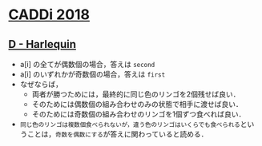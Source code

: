 # [CADDi 2018](https://atcoder.jp/contests/caddi2018/tasks)

## [D - Harlequin](https://atcoder.jp/contests/caddi2018/tasks/caddi2018_b)
- a[i] の全てが偶数個の場合，答えは `second`
- a[i] のいずれかが奇数個の場合，答えは `first`
- なぜならば，
	- 両者が勝つためには，最終的に同じ色のリンゴを2個残せば良い．
	- そのためには偶数個の組み合わせのみの状態で相手に渡せば良い．
	- そのためには奇数個の組み合わせのリンゴを1個ずつ食べれば良い．
- `同じ色のリンゴは複数個食べられないが，違う色のリンゴはいくらでも食べられる`ということは，`奇数を偶数にする`が答えに関わっていると読める．
